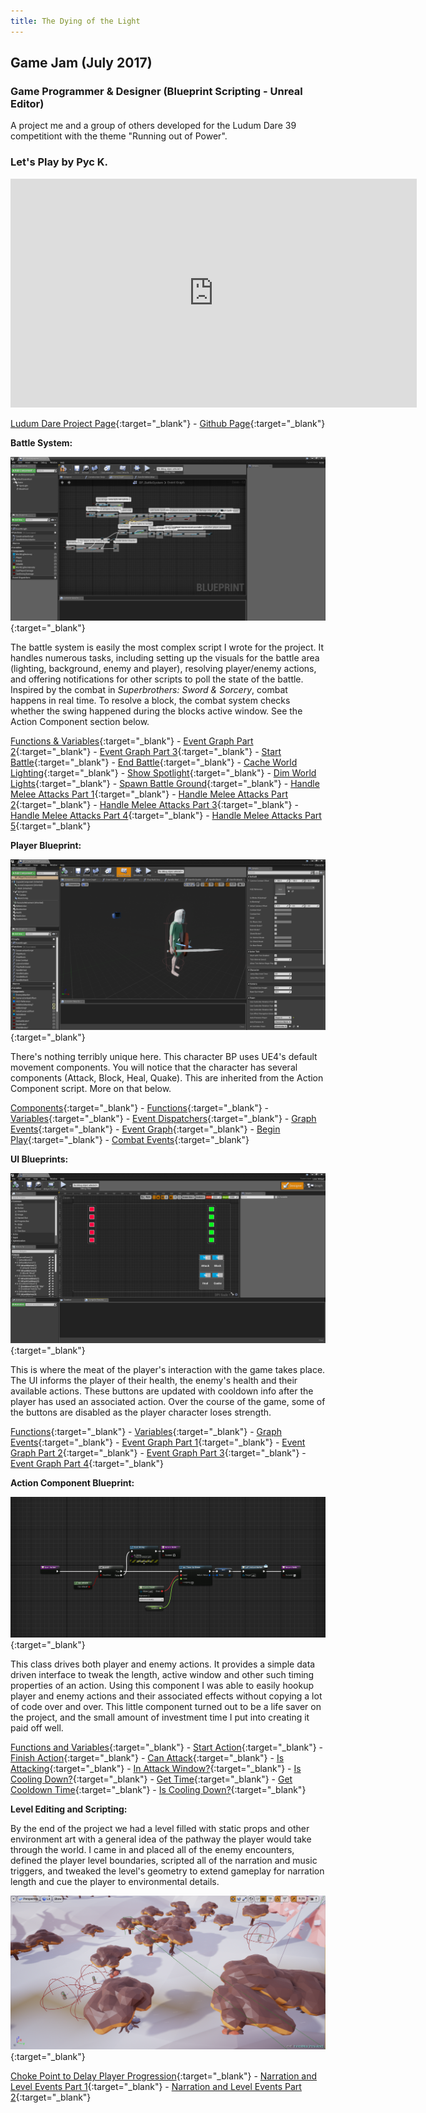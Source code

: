 ```yaml
---
title: The Dying of the Light
---
```

## Game Jam (July 2017)
### Game Programmer & Designer (Blueprint Scripting - Unreal Editor)

A project me and a group of others developed for the Ludum Dare 39 competitiont with the theme "Running out of Power".

### Let's Play by Pyc K.
<iframe src="https://www.youtube.com/embed/W37CbVgPvhA?rel=0" width="650" height="366" frameborder="0" allow="autoplay; encrypted-media" allowfullscreen></iframe>

[Ludum Dare Project Page](https://ldjam.com/events/ludum-dare/39/$37997){:target="_blank"} - 
[Github Page](https://github.com/calebsmth54/LDJam_39){:target="_blank"}
<div style="display:none;">_</div>


**Battle System:**

[![Event Graph](/assets/img/LD/BP_BattleSystem0_EventGraph.PNG)](/assets/img/LD/BP_BattleSystem0_EventGraph.PNG){:target="_blank"}
<div style="display:none;">_</div>

The battle system is easily the most complex script I wrote for the project. It handles numerous tasks, including setting up the visuals for the battle area (lighting, background, enemy and player), resolving player/enemy actions, and offering notifications for other scripts to poll the state of the battle. Inspired by the combat in _Superbrothers: Sword & Sorcery_, combat happens in real time. To resolve a block, the combat system checks whether the swing happened during the blocks active window. See the Action Component section below.

[Functions & Variables](/assets/img/LD/BP_BattleSystem0_VarsFuncs.PNG){:target="_blank"} -
[Event Graph Part 2](/assets/img/LD/BP_BattleSystem2_EventGraph2.PNG){:target="_blank"} -
[Event Graph Part 3](/assets/img/LD/BP_BattleSystem3_EventGraph3.PNG){:target="_blank"} -
[Start Battle](/assets/img/LD/BP_BattleSystem11_BattleSetup.PNG){:target="_blank"} -
[End Battle](/assets/img/LD/BP_BattleSystem9_EndBattle.PNG){:target="_blank"} -
[Cache World Lighting](/assets/img/LD/BP_BattleSystem7_CacheWorldLights.PNG){:target="_blank"} -
[Show Spotlight](/assets/img/LD/BP_BattleSystem8_ShowSpotlight.PNG){:target="_blank"} -
[Dim World Lights](/assets/img/LD/BP_BattleSystem12_DimWorldLights.PNG){:target="_blank"} -
[Spawn Battle Ground](/assets/img/LD/BP_BattleSystem13_SpawnBattleGround.PNG){:target="_blank"} -
[Handle Melee Attacks Part 1](/assets/img/LD/BP_BattleSystem15_HandleMeleeAttacks1.PNG){:target="_blank"} -
[Handle Melee Attacks Part 2](/assets/img/LD/BP_BattleSystem16_HandleMeleeAttacks2.PNG){:target="_blank"} -
[Handle Melee Attacks Part 3](/assets/img/LD/BP_BattleSystem18_HandleMeleeAttacks3.PNG){:target="_blank"} -
[Handle Melee Attacks Part 4](/assets/img/LD/BP_BattleSystem19_HandleMeleeAttacks4.PNG){:target="_blank"} -
[Handle Melee Attacks Part 5](/assets/img/LD/BP_BattleSystem20_HandleMeleeAttacks5.PNG){:target="_blank"}
<div style="display:none;">_</div>


**Player Blueprint:**

[![Event Graph](/assets/img/LD/Player/BP_Player1.PNG)](/assets/img/LD/Player/BP_Player1.PNG){:target="_blank"}
<div style="display:none;">_</div>

There's nothing terribly unique here. This character BP uses UE4's default movement components. You will notice that the character has several components (Attack, Block, Heal, Quake). This are inherited from the Action Component script. More on that below.

[Components](/assets/img/LD/Player/BP_Player2.PNG){:target="_blank"} -
[Functions](/assets/img/LD/Player/BP_Player3.PNG){:target="_blank"} -
[Variables](/assets/img/LD/Player/BP_Player4.PNG){:target="_blank"} -
[Event Dispatchers](/assets/img/LD/Player/BP_Player5.PNG){:target="_blank"} -
[Graph Events](/assets/img/LD/Player/BP_Player21.PNG){:target="_blank"} -
[Event Graph](/assets/img/LD/Player/BP_Player7.PNG){:target="_blank"} -
[Begin Play](/assets/img/LD/Player/BP_Player6.PNG){:target="_blank"} -
[Combat Events](/assets/img/LD/Player/BP_Player8.PNG){:target="_blank"}
<div style="display:none;">_</div>


**UI Blueprints:**

[![Event Graph](/assets/img/LD/Player/HUD1.PNG)](/assets/img/LD/Player/HUD1.PNG){:target="_blank"}
<div style="display:none;">_</div>

This is where the meat of the player's interaction with the game takes place. The UI informs the player of their health, the enemy's health and their available actions. These buttons are updated with cooldown info after the player has used an associated action. Over the course of the game, some of the buttons are disabled as the player character loses strength.

[Functions](/assets/img/LD/Player/HUD2.PNG){:target="_blank"} -
[Variables](/assets/img/LD/Player/HUD3.PNG){:target="_blank"} -
[Graph Events](/assets/img/LD/Player/HUD4.PNG){:target="_blank"} -
[Event Graph Part 1](/assets/img/LD/Player/HUD5.PNG){:target="_blank"} -
[Event Graph Part 2](/assets/img/LD/Player/HUD6.PNG){:target="_blank"} -
[Event Graph Part 3](/assets/img/LD/Player/HUD7.PNG){:target="_blank"} -
[Event Graph Part 4](/assets/img/LD/Player/HUD8.PNG){:target="_blank"}
<div style="display:none;">_</div>


**Action Component Blueprint:**

[![Event Graph](/assets/img/LD/BP_Action1_StartAction.PNG)](/assets/img/LD/BP_Action1_StartAction.PNG){:target="_blank"}
<div style="display:none;">_</div>

This class drives both player and enemy actions. It provides a simple data driven interface to tweak the length, active window and other such timing properties of an action. Using this component I was able to easily hookup player and enemy actions and their associated effects without copying a lot of code over and over. This little component turned out to be a life saver on the project, and the small amount of investment time I put into creating it paid off well.

[Functions and Variables](/assets/img/LD/BP_Action2_VariableFunctionList.PNG){:target="_blank"} -
[Start Action](/assets/img/LD/BP_Action1_StartAction.PNG){:target="_blank"} -
[Finish Action](/assets/img/LD/BP_Action3_ActionFinished.PNG){:target="_blank"} -
[Can Attack](/assets/img/LD/BP_Action4_CanAttack.PNG){:target="_blank"} -
[Is Attacking](/assets/img/LD/BP_Action5_IsActing.PNG){:target="_blank"} -
[In Attack Window?](/assets/img/LD/BP_Action6_IsInWindow.PNG){:target="_blank"} -
[Is Cooling Down?](/assets/img/LD/BP_Action7_IsCoolingDown.PNG){:target="_blank"} -
[Get Time](/assets/img/LD/BP_Action8_GetTime.PNG){:target="_blank"} -
[Get Cooldown Time](/assets/img/LD/BP_Action9_GetCoolDownTime.PNG){:target="_blank"} -
[Is Cooling Down?](/assets/img/LD/BP_Action10_CoolDownFinished.PNG){:target="_blank"}
<div style="display:none;">_</div>


**Level Editing and Scripting:**

By the end of the project we had a level filled with static props and other environment art with a general idea of the pathway the player would take through the world. I came in and placed all of the enemy encounters, defined the player level boundaries, scripted all of the narration and music triggers, and tweaked the level's geometry to extend gameplay for narration length and cue the player to environmental details.

[![Event Graph](/assets/img/LD/LevelScripting1.PNG)](/assets/img/LD/LevelScripting1.PNG){:target="_blank"}
<div style="display:none;">_</div>

[Choke Point to Delay Player Progression](/assets/img/LD/LevelScripting2.PNG){:target="_blank"} -
[Narration and Level Events Part 1](/assets/img/LD/LevelScripting3.PNG){:target="_blank"} -
[Narration and Level Events Part 2](/assets/img/LD/LevelScripting4.PNG){:target="_blank"}
<div style="display:none;">_</div>